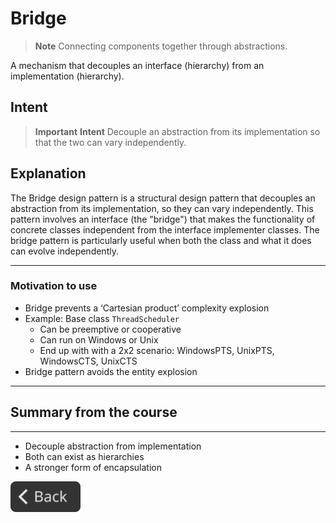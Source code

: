 # Bridge

> **Note**
> Connecting components together through abstractions.

A mechanism that decouples an interface (hierarchy) from an implementation (hierarchy).

## Intent

> **Important**
> **Intent**
> Decouple an abstraction from its implementation so that the two can vary independently.

## Explanation

The Bridge design pattern is a structural design pattern that decouples an abstraction from its implementation, so they can vary independently. This pattern involves an interface (the "bridge") that makes the functionality of concrete classes independent from the interface implementer classes. The bridge pattern is particularly useful when both the class and what it does can evolve independently.

---

### Motivation to use

- Bridge prevents a ‘Cartesian product’ complexity explosion
- Example: Base class `ThreadScheduler`
  - Can be preemptive or cooperative
  - Can run on Windows or Unix
  - End up with with a 2x2 scenario: WindowsPTS, UnixPTS, WindowsCTS, UnixCTS
- Bridge pattern avoids the entity explosion

---

## Summary from the course

---

- Decouple abstraction from implementation
- Both can exist as hierarchies
- A stronger form of encapsulation

<!--Back Button-->
[<img src="../img/back.svg" style="width:8em;">](README.md)
